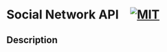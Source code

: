 # Social Network API &nbsp;&nbsp;&nbsp;[![MIT](https://img.shields.io/badge/license-MIT-yellow?style=for-the-badge)](https://shields.io/)

## Description

